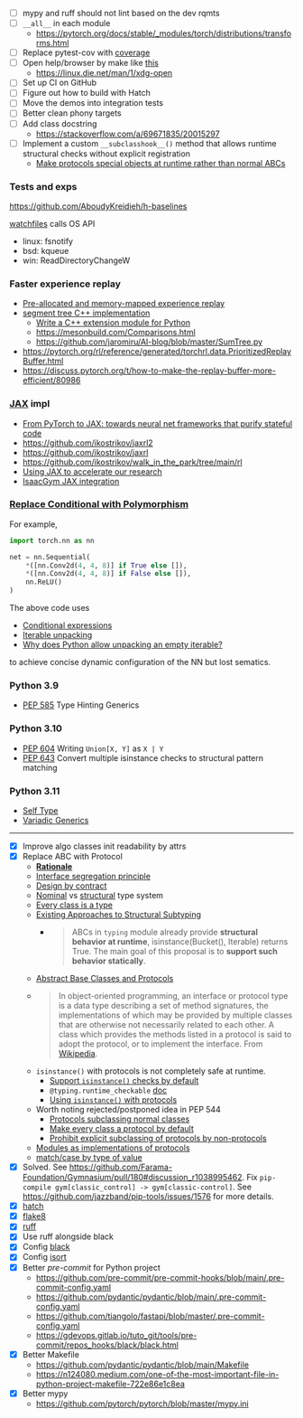 - [ ] mypy and ruff should not lint based on the dev rqmts
- [ ] `__all__` in each module
    - https://pytorch.org/docs/stable/_modules/torch/distributions/transforms.html
- [ ] Replace pytest-cov with [coverage](https://github.com/nedbat/coveragepy)
- [ ] Open help/browser by make like [this](https://github.com/jeshraghian/snntorch/blob/cd9f9c0cf36a31e73a55de03d2e1408a379be6c5/Makefile#L4)
    - https://linux.die.net/man/1/xdg-open
- [ ] Set up CI on GitHub
- [ ] Figure out how to build with Hatch
- [ ] Move the demos into integration tests
- [ ] Better clean phony targets
- [ ] Add class docstring
    - https://stackoverflow.com/a/69671835/20015297
- [ ] Implement a custom `__subclasshook__()` method that allows runtime structural checks without explicit registration
    - [Make protocols special objects at runtime rather than normal ABCs](https://peps.python.org/pep-0544/#make-protocols-special-objects-at-runtime-rather-than-normal-abcs)


### Tests and exps
https://github.com/AboudyKreidieh/h-baselines

[watchfiles](https://github.com/samuelcolvin/watchfiles) calls OS API
- linux: fsnotify
- bsd: kqueue
- win: ReadDirectoryChangeW


### Faster experience replay
- [Pre-allocated and memory-mapped experience replay](https://discuss.pytorch.org/t/rfc-torchrl-replay-buffers-pre-allocated-and-memory-mapped-experience-replay/155335)
- [segment tree C++ implementation](https://github.com/pytorch/rl/blob/main/torchrl/csrc/segment_tree.h)
    - [Write a C++ extension module for Python](https://opensource.com/article/22/11/extend-c-python)
    - https://mesonbuild.com/Comparisons.html
    - https://github.com/jaromiru/AI-blog/blob/master/SumTree.py
- https://pytorch.org/rl/reference/generated/torchrl.data.PrioritizedReplayBuffer.html
- https://discuss.pytorch.org/t/how-to-make-the-replay-buffer-more-efficient/80986


### [JAX](https://github.com/deepmind/jax) impl
- [From PyTorch to JAX: towards neural net frameworks that purify stateful code](https://sjmielke.com/jax-purify.htm)
- https://github.com/ikostrikov/jaxrl2
- https://github.com/ikostrikov/jaxrl
- https://github.com/ikostrikov/walk_in_the_park/tree/main/rl
- [Using JAX to accelerate our research](https://www.deepmind.com/blog/using-jax-to-accelerate-our-research)
- [IsaacGym JAX integration](https://forums.developer.nvidia.com/t/isaacgym-jax-integration/228214/4)


### [Replace Conditional with Polymorphism](https://www.refactoring.com/catalog/replaceConditionalWithPolymorphism.html)

For example,
```python
import torch.nn as nn

net = nn.Sequential(
    *([nn.Conv2d(4, 4, 8)] if True else []),
    *([nn.Conv2d(4, 4, 8)] if False else []),
    nn.ReLU()
)
```
The above code uses
- [Conditional expressions](https://peps.python.org/pep-0308/)
- [Iterable unpacking](https://docs.python.org/3/reference/expressions.html#expression-lists)
- [Why does Python allow unpacking an empty iterable?](https://stackoverflow.com/questions/67359996/why-does-python-allow-unpacking-an-empty-iterable)

to achieve concise dynamic configuration of the NN but lost sematics.


### Python 3.9
- [PEP 585](https://peps.python.org/pep-0585/) Type Hinting Generics


### Python 3.10
- [PEP 604](https://peps.python.org/pep-0604/) Writing `Union[X, Y]` as `X | Y`
- [PEP 643](https://peps.python.org/pep-0634/) Convert multiple isinstance checks to structural pattern matching


### Python 3.11
- [Self Type](https://peps.python.org/pep-0673/)
- [Variadic Generics](https://peps.python.org/pep-0646/)


---

- [x] Improve algo classes init readability by attrs
- [x] Replace ABC with Protocol
    - **[Rationale](https://peps.python.org/pep-0544/#rationale-and-goals)**
    - [Interface segregation principle](https://en.wikipedia.org/wiki/Interface_segregation_principle)
    - [Design by contract](https://en.wikipedia.org/wiki/Design_by_contract)
    - [Nominal](https://en.wikipedia.org/wiki/Nominal_type_system) vs [structural](https://en.wikipedia.org/wiki/Structural_type_system) type system
    - [Every class is a type](https://peps.python.org/pep-0483/#types-vs-classes)
    - [Existing Approaches to Structural Subtyping](https://peps.python.org/pep-0544/#existing-approaches-to-structural-subtyping)
        - > ABCs in `typing` module already provide **structural behavior at runtime**, isinstance(Bucket(), Iterable) returns True. The main goal of this proposal is to **support such behavior statically**.
    - [Abstract Base Classes and Protocols](https://jellis18.github.io/post/2022-01-11-abc-vs-protocol/)
    - > In object-oriented programming, an interface or protocol type is a data type describing a set of method signatures, the implementations of which may be provided by multiple classes that are otherwise not necessarily related to each other. A class which provides the methods listed in a protocol is said to adopt the protocol, or to implement the interface. From [Wikipedia](https://en.wikipedia.org/wiki/Interface_(object-oriented_programming)).
    - `isinstance()` with protocols is not completely safe at runtime.
        - [Support `isinstance()` checks by default](https://peps.python.org/pep-0544/#support-isinstance-checks-by-default)
        - `@typing.runtime_checkable` [doc](https://docs.python.org/3/library/typing.html?highlight=typing#typing.runtime_checkable)
        - [Using `isinstance()` with protocols](https://mypy.readthedocs.io/en/latest/protocols.html#using-isinstance-with-protocols)
    - Worth noting rejected/postponed idea in PEP 544
        - [Protocols subclassing normal classes](https://peps.python.org/pep-0544/#protocols-subclassing-normal-classes)
        - [Make every class a protocol by default](https://peps.python.org/pep-0544/#make-every-class-a-protocol-by-default)
        - [Prohibit explicit subclassing of protocols by non-protocols](https://peps.python.org/pep-0544/#prohibit-explicit-subclassing-of-protocols-by-non-protocols)
    - [Modules as implementations of protocols](https://peps.python.org/pep-0544/#modules-as-implementations-of-protocols)
    - [match/case by type of value](https://stackoverflow.com/a/72295907/20015297)
- [x] Solved. See https://github.com/Farama-Foundation/Gymnasium/pull/180#discussion_r1038995462. Fix `pip-compile gym[classic_control] -> gym[classic-control]`. See https://github.com/jazzband/pip-tools/issues/1576 for more details.
- [x] [hatch](https://github.com/pypa/hatch)
- [x] [flake8](https://github.com/PyCQA/flake8)
- [x] [ruff](https://github.com/charliermarsh/ruff)
- [x] Use ruff alongside black
- [x] Config [black](https://github.com/psf/black)
- [x] Config [isort](https://github.com/PyCQA/isort)
- [x] Better *pre-commit* for Python project
    - https://github.com/pre-commit/pre-commit-hooks/blob/main/.pre-commit-config.yaml
    - https://github.com/pydantic/pydantic/blob/main/.pre-commit-config.yaml
    - https://github.com/tiangolo/fastapi/blob/master/.pre-commit-config.yaml
    - https://gdevops.gitlab.io/tuto_git/tools/pre-commit/repos_hooks/black/black.html
- [x] Better Makefile
    - https://github.com/pydantic/pydantic/blob/main/Makefile
    - https://n124080.medium.com/one-of-the-most-important-file-in-python-project-makefile-722e86e1c8ea
- [x] Better mypy
    - https://github.com/pytorch/pytorch/blob/master/mypy.ini

